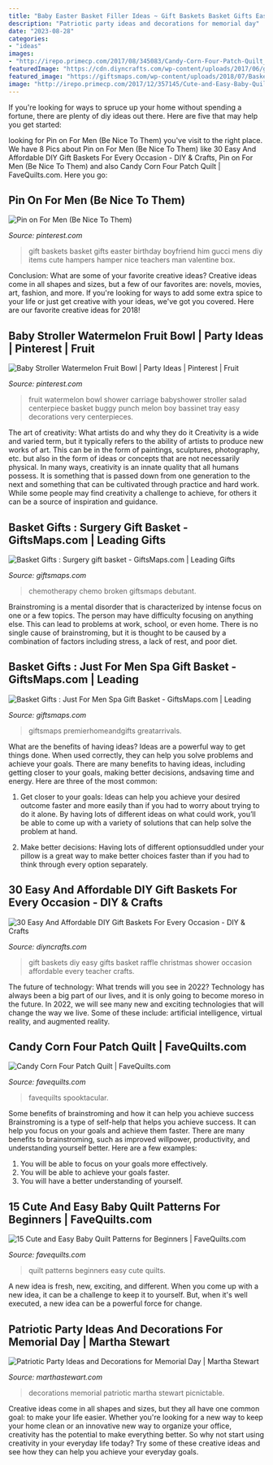 ```yaml
---
title: "Baby Easter Basket Filler Ideas ~ Gift Baskets Basket Gifts Easter Birthday Boyfriend Him Gucci Mens Diy Items Cute Hampers Hamper Nice Teachers Man Valentine Box"
description: "Patriotic party ideas and decorations for memorial day"
date: "2023-08-28"
categories:
- "ideas"
images:
- "http://irepo.primecp.com/2017/08/345083/Candy-Corn-Four-Patch-Quilt_Large600_ID-2404523.jpg?v=2404523"
featuredImage: "https://cdn.diyncrafts.com/wp-content/uploads/2017/06/gift-basket-ideas.jpg"
featured_image: "https://giftsmaps.com/wp-content/uploads/2018/07/Basket-Gifts-Surgery-gift-basket.jpg"
image: "http://irepo.primecp.com/2017/12/357145/Cute-and-Easy-Baby-Quilt-Patterns-for-Beginners-pin_ExtraLarge800_ID-2550288.png?v=2550288"
---
```



If you're looking for ways to spruce up your home without spending a fortune, there are plenty of diy ideas out there. Here are five that may help you get started: 

	

		
looking for Pin on For Men (Be Nice To Them) you've visit to the right place. We have 8 Pics about Pin on For Men (Be Nice To Them) like 30 Easy And Affordable DIY Gift Baskets For Every Occasion - DIY &amp; Crafts, Pin on For Men (Be Nice To Them) and also Candy Corn Four Patch Quilt | FaveQuilts.com. Here you go:
		
    
## Pin On For Men (Be Nice To Them)

<img loading=lazy src="https://i.pinimg.com/736x/85/b4/77/85b477f2b417e35a6f230042163c4fe0--easter-baskets-gift-baskets.jpg" onerror="this.onerror=null;this.src='https://tse1.mm.bing.net/th?id=OIP.PZ3Mo7zhYPOEU0Z9McOfpgHaJV&amp;pid=15.1';" alt="Pin on For Men (Be Nice To Them)">

_Source: pinterest.com_

>gift baskets basket gifts easter birthday boyfriend him gucci mens diy items cute hampers hamper nice teachers man valentine box. 

	

Conclusion: What are some of your favorite creative ideas?
Creative ideas come in all shapes and sizes, but a few of our favorites are: novels, movies, art, fashion, and more. If you're looking for ways to add some extra spice to your life or just get creative with your ideas, we've got you covered. Here are our favorite creative ideas for 2018!

    
## Baby Stroller Watermelon Fruit Bowl | Party Ideas | Pinterest | Fruit

<img loading=lazy src="https://s-media-cache-ak0.pinimg.com/736x/1b/65/15/1b651551b78b410f8acb6b10f17a5428.jpg" onerror="this.onerror=null;this.src='https://tse1.mm.bing.net/th?id=OIP.Kb8PmylFHZDmc3RLLxnkJwHaHa&amp;pid=15.1';" alt="Baby Stroller Watermelon Fruit Bowl | Party Ideas | Pinterest | Fruit">

_Source: pinterest.com_

>fruit watermelon bowl shower carriage babyshower stroller salad centerpiece basket buggy punch melon boy bassinet tray easy decorations very centerpieces. 

	

The art of creativity: What artists do and why they do it
Creativity is a wide and varied term, but it typically refers to the ability of artists to produce new works of art. This can be in the form of paintings, sculptures, photography, etc. but also in the form of ideas or concepts that are not necessarily physical. In many ways, creativity is an innate quality that all humans possess. It is something that is passed down from one generation to the next and something that can be cultivated through practice and hard work. While some people may find creativity a challenge to achieve, for others it can be a source of inspiration and guidance.

    
## Basket Gifts : Surgery Gift Basket - GiftsMaps.com | Leading Gifts

<img loading=lazy src="https://giftsmaps.com/wp-content/uploads/2018/07/Basket-Gifts-Surgery-gift-basket.jpg" onerror="this.onerror=null;this.src='https://tse1.mm.bing.net/th?id=OIP.J-sfNbboaxAD04d17P3HxQHaFj&amp;pid=15.1';" alt="Basket Gifts : Surgery gift basket - GiftsMaps.com | Leading Gifts">

_Source: giftsmaps.com_

>chemotherapy chemo broken giftsmaps debutant. 

	

Brainstroming is a mental disorder that is characterized by intense focus on one or a few topics. The person may have difficulty focusing on anything else. This can lead to problems at work, school, or even home. There is no single cause of brainstroming, but it is thought to be caused by a combination of factors including stress, a lack of rest, and poor diet.

    
## Basket Gifts : Just For Men Spa Gift Basket - GiftsMaps.com | Leading

<img loading=lazy src="https://giftsmaps.com/wp-content/uploads/2018/07/Basket-Gifts-Just-For-Men-Spa-Gift-Basket.jpg" onerror="this.onerror=null;this.src='https://tse1.mm.bing.net/th?id=OIP.nxNChDvicsy-yZ2ZJcH3PgHaHa&amp;pid=15.1';" alt="Basket Gifts : Just For Men Spa Gift Basket - GiftsMaps.com | Leading">

_Source: giftsmaps.com_

>giftsmaps premierhomeandgifts greatarrivals. 

	

What are the benefits of having ideas?
Ideas are a powerful way to get things done. When used correctly, they can help you solve problems and achieve your goals. There are many benefits to having ideas, including getting closer to your goals, making better decisions, andsaving time and energy. Here are three of the most common: 
1. Get closer to your goals: Ideas can help you achieve your desired outcome faster and more easily than if you had to worry about trying to do it alone. By having lots of different ideas on what could work, you’ll be able to come up with a variety of solutions that can help solve the problem at hand.

2. Make better decisions: Having lots of different optionsuddled under your pillow is a great way to make better choices faster than if you had to think through every option separately.

    
## 30 Easy And Affordable DIY Gift Baskets For Every Occasion - DIY &amp; Crafts

<img loading=lazy src="https://cdn.diyncrafts.com/wp-content/uploads/2017/06/gift-basket-ideas.jpg" onerror="this.onerror=null;this.src='https://tse3.mm.bing.net/th?id=OIP.GGVW6vLjMPX6Qpp5Oj01egHaD4&amp;pid=15.1';" alt="30 Easy And Affordable DIY Gift Baskets For Every Occasion - DIY &amp; Crafts">

_Source: diyncrafts.com_

>gift baskets diy easy gifts basket raffle christmas shower occasion affordable every teacher crafts. 

	

The future of technology: What trends will you see in 2022?
Technology has always been a big part of our lives, and it is only going to become moreso in the future. In 2022, we will see many new and exciting technologies that will change the way we live. Some of these include: artificial intelligence, virtual reality, and augmented reality.

    
## Candy Corn Four Patch Quilt | FaveQuilts.com

<img loading=lazy src="http://irepo.primecp.com/2017/08/345083/Candy-Corn-Four-Patch-Quilt_Large600_ID-2404523.jpg?v=2404523" onerror="this.onerror=null;this.src='https://tse1.mm.bing.net/th?id=OIP.SyDHv-FUq_iqPbV4cnJuxwDfEX&amp;pid=15.1';" alt="Candy Corn Four Patch Quilt | FaveQuilts.com">

_Source: favequilts.com_

>favequilts spooktacular. 

	

Some benefits of brainstroming and how it can help you achieve success
Brainstroming is a type of self-help that helps you achieve success. It can help you focus on your goals and achieve them faster. There are many benefits to brainstroming, such as improved willpower, productivity, and understanding yourself better. Here are a few examples: 
1) You will be able to focus on your goals more effectively.
2) You will be able to achieve your goals faster.
3) You will have a better understanding of yourself.

    
## 15 Cute And Easy Baby Quilt Patterns For Beginners | FaveQuilts.com

<img loading=lazy src="http://irepo.primecp.com/2017/12/357145/Cute-and-Easy-Baby-Quilt-Patterns-for-Beginners-pin_ExtraLarge800_ID-2550288.png?v=2550288" onerror="this.onerror=null;this.src='https://tse1.mm.bing.net/th?id=OIP.gLiaI3HmIzP30mxuSx6LKgHaLG&amp;pid=15.1';" alt="15 Cute and Easy Baby Quilt Patterns for Beginners | FaveQuilts.com">

_Source: favequilts.com_

>quilt patterns beginners easy cute quilts. 

	

A new idea is fresh, new, exciting, and different. When you come up with a new idea, it can be a challenge to keep it to yourself. But, when it's well executed, a new idea can be a powerful force for change.

    
## Patriotic Party Ideas And Decorations For Memorial Day | Martha Stewart

<img loading=lazy src="http://assets.marthastewart.com/styles/wmax-520-highdpi/d22/gt04maymsl_picnictable/gt04maymsl_picnictable_vert.jpg?itok=Dt-WhXnG" onerror="this.onerror=null;this.src='https://tse2.mm.bing.net/th?id=OIP.-WcUHvrwAw-N6UBdCVwnWAHaJQ&amp;pid=15.1';" alt="Patriotic Party Ideas and Decorations for Memorial Day | Martha Stewart">

_Source: marthastewart.com_

>decorations memorial patriotic martha stewart picnictable. 

	

Creative ideas come in all shapes and sizes, but they all have one common goal: to make your life easier. Whether you're looking for a new way to keep your home clean or an innovative new way to organize your office, creativity has the potential to make everything better. So why not start using creativity in your everyday life today? Try some of these creative ideas and see how they can help you achieve your everyday goals.

